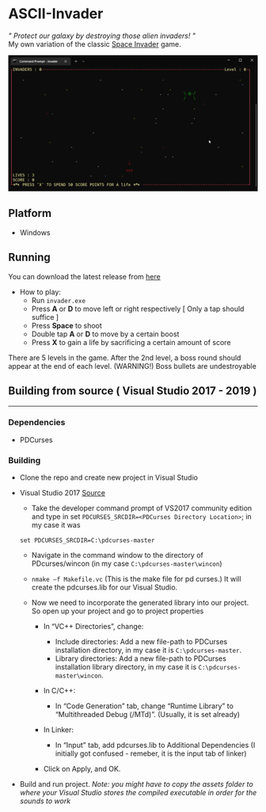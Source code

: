 # ASCII-Invader
*" Protect our galaxy by destroying those alien invaders! "*  
My own variation of the classic [Space Invader](https://en.wikipedia.org/wiki/Space_Invaders) game.

![ASCII Invader Demo](./assets/WindowsTerminal_9u325OvwDB.gif)

## Platform
* Windows

## Running
You can download the latest release from [here](https://github.com/Kandeel4411/ASCII-Invader/releases) 

* How to play:
   - Run `invader.exe`
   - Press **A** or **D** to move left or right respectively  [ Only a tap should suffice ]
   - Press **Space** to shoot
   - Double tap **A** or **D** to move by a certain boost
   - Press **X** to gain a life by sacrificing a certain amount of score

There are 5 levels in the game. After the 2nd level, a boss
round should appear at the end of each level. (WARNING!) Boss bullets are undestroyable


## Building from source ( Visual Studio 2017 - 2019 )
---
### Dependencies
* PDCurses

### Building
* Clone the repo and create new project in Visual Studio
* Visual Studio 2017 [Source](https://stackoverflow.com/questions/42708392/install-pdcurses-on-visual-studio-2017?noredirect=1&lq=1)
    * Take the developer command prompt of VS2017 community edition and type in set `PDCURSES_SRCDIR=<PDCurses Directory Location>`; in my case it was

    ``` 
    set PDCURSES_SRCDIR=C:\pdcurses-master 
    ```

    * Navigate in the command window to the directory of PDcurses/wincon (in my case `C:\pdcurses-master\wincon`)

    * ` nmake –f Makefile.vc `
    (This is the make file for pd curses.) It will create the pdcurses.lib for our Visual Studio.

    * Now we need to incorporate the generated library into our project. So open up your project and go to project properties
      - In “VC++ Directories”, change:
        - Include directories: Add a new file-path to PDCurses installation directory, in my case it is `C:\pdcurses-master`.
        - Library directories: Add a new file-path to PDCurses installation library directory, in my case it is `C:\pdcurses-master\wincon`.

      - In C/C++:
        - In “Code Generation” tab, change “Runtime Library” to “Multithreaded Debug (/MTd)”. (Usually, it is set already)
      - In Linker:
        - In “Input” tab, add pdcurses.lib to Additional Dependencies (I initially got confused - remeber, it is the input tab of linker)
      - Click on Apply, and OK.
* Build and run project.
*Note: you might have to copy the assets folder to where your Visual Studio stores the compiled executable in order for the sounds to work* 

